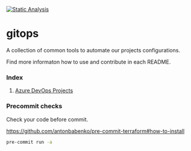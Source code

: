 [![Static Analysis](https://github.com/pagopa/template-devops/actions/workflows/static_analysis.yml/badge.svg?branch=main)](https://github.com/pagopa/template-devops/actions/workflows/static_analysis.yml)

# gitops

A collection of common tools to automate our projects configurations.

Find more informaton how to use and contribute in each README.

### Index

1. [Azure DevOps Projects](https://github.com/pagopa/gitops/blob/main/azure-devops)

### Precommit checks

Check your code before commit.

https://github.com/antonbabenko/pre-commit-terraform#how-to-install

```sh
pre-commit run -a
```
